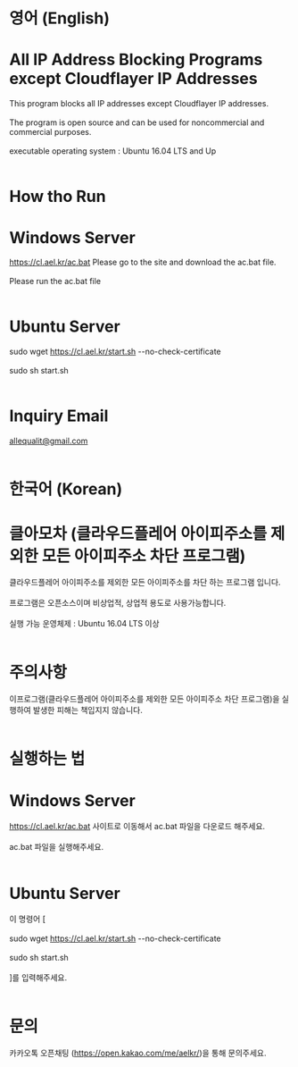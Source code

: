 # 영어 (English)
# All IP Address Blocking Programs except Cloudflayer IP Addresses
This program blocks all IP addresses except Cloudflayer IP addresses. <br><br>
The program is open source and can be used for noncommercial and commercial purposes. <br><br>
executable operating system : Ubuntu 16.04 LTS and Up <br><br> 
# How tho Run <br>
# Windows Server<br>
https://cl.ael.kr/ac.bat Please go to the site and download the ac.bat file. <br><br>
Please run the ac.bat file <br><br>
# Ubuntu Server <br>
sudo wget https://cl.ael.kr/start.sh --no-check-certificate <br><br>
sudo sh start.sh <br><br>
# Inquiry Email <br>
allequalit@gmail.com <br><br>
# 한국어 (Korean)
# 클아모차 (클라우드플레어 아이피주소를 제외한 모든 아이피주소 차단 프로그램) 
클라우드플레어 아이피주소를 제외한 모든 아이피주소를 차단 하는 프로그램 입니다.<br><br>
프로그램은 오픈소스이며 비상업적, 상업적 용도로 사용가능합니다. <br><br>
실행 가능 운영체제 : Ubuntu 16.04 LTS 이상 <br><br>
# 주의사항 
이프로그램(클라우드플레어 아이피주소를 제외한 모든 아이피주소 차단 프로그램)을 실행하여 발생한 피해는 책입지지 않습니다.<br><br>
# 실행하는 법 <br>
# Windows Server<br>
https://cl.ael.kr/ac.bat 사이트로 이동해서 ac.bat 파일을 다운로드 해주세요. <br><br>
ac.bat 파일을 실행해주세요. <br><br>
# Ubuntu Server <br>
이 명령어 [ <br><br>
sudo wget https://cl.ael.kr/start.sh --no-check-certificate <br><br>
sudo sh start.sh <br><br>
]를 입력해주세요.<br><br> 
# 문의 <br>
카카오톡 오픈채팅 (https://open.kakao.com/me/aelkr/)을 통해 문의주세요. <br><br>


